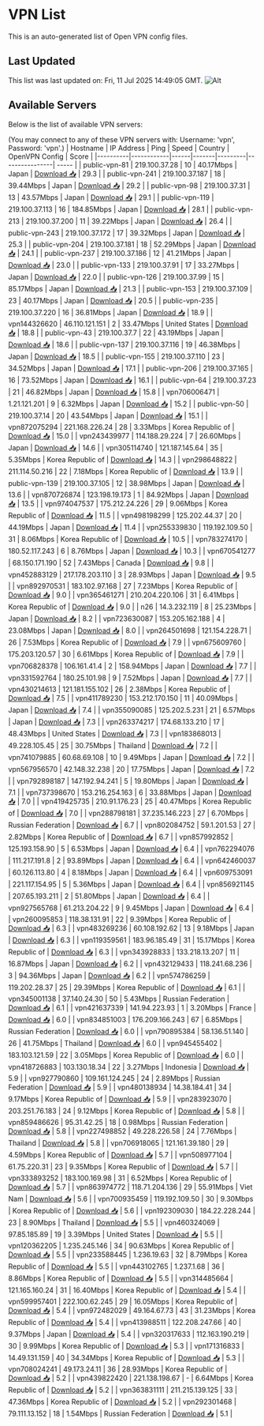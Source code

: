 # VPN List

This is an auto-generated list of Open VPN config files.

## Last Updated

This list was last updated on: Fri, 11 Jul 2025 14:49:05 GMT.
![Alt](https://repobeats.axiom.co/api/embed/186b98318ef1479477931607c1ad7d823f12451f.svg "Repobeats analytics image")

## Available Servers

Below is the list of available VPN servers:

(You may connect to any of these VPN servers with: Username: 'vpn', Password: 'vpn'.)
| Hostname | IP Address | Ping | Speed | Country | OpenVPN Config | Score |
|----------|------------|------|-------|---------|----------------| ----- |
| public-vpn-81 | 219.100.37.28 | 10 | 40.17Mbps | Japan | [Download 📥](./configs/server_0_JP.ovpn) | 29.3 |
| public-vpn-241 | 219.100.37.187 | 18 | 39.44Mbps | Japan | [Download 📥](./configs/server_1_JP.ovpn) | 29.2 |
| public-vpn-98 | 219.100.37.31 | 13 | 43.57Mbps | Japan | [Download 📥](./configs/server_2_JP.ovpn) | 29.1 |
| public-vpn-119 | 219.100.37.113 | 16 | 184.85Mbps | Japan | [Download 📥](./configs/server_3_JP.ovpn) | 28.1 |
| public-vpn-213 | 219.100.37.200 | 11 | 39.22Mbps | Japan | [Download 📥](./configs/server_4_JP.ovpn) | 26.4 |
| public-vpn-243 | 219.100.37.172 | 17 | 39.32Mbps | Japan | [Download 📥](./configs/server_5_JP.ovpn) | 25.3 |
| public-vpn-204 | 219.100.37.181 | 18 | 52.29Mbps | Japan | [Download 📥](./configs/server_6_JP.ovpn) | 24.1 |
| public-vpn-237 | 219.100.37.186 | 12 | 41.21Mbps | Japan | [Download 📥](./configs/server_7_JP.ovpn) | 23.0 |
| public-vpn-133 | 219.100.37.91 | 17 | 33.27Mbps | Japan | [Download 📥](./configs/server_8_JP.ovpn) | 22.0 |
| public-vpn-126 | 219.100.37.99 | 15 | 85.17Mbps | Japan | [Download 📥](./configs/server_9_JP.ovpn) | 21.3 |
| public-vpn-153 | 219.100.37.109 | 23 | 40.17Mbps | Japan | [Download 📥](./configs/server_10_JP.ovpn) | 20.5 |
| public-vpn-235 | 219.100.37.220 | 16 | 36.81Mbps | Japan | [Download 📥](./configs/server_11_JP.ovpn) | 18.9 |
| vpn144326620 | 46.110.121.151 | 2 | 33.47Mbps | United States | [Download 📥](./configs/server_12_US.ovpn) | 18.8 |
| public-vpn-43 | 219.100.37.7 | 22 | 43.19Mbps | Japan | [Download 📥](./configs/server_13_JP.ovpn) | 18.6 |
| public-vpn-137 | 219.100.37.116 | 19 | 46.38Mbps | Japan | [Download 📥](./configs/server_14_JP.ovpn) | 18.5 |
| public-vpn-155 | 219.100.37.110 | 23 | 34.52Mbps | Japan | [Download 📥](./configs/server_15_JP.ovpn) | 17.1 |
| public-vpn-206 | 219.100.37.165 | 16 | 73.52Mbps | Japan | [Download 📥](./configs/server_16_JP.ovpn) | 16.1 |
| public-vpn-64 | 219.100.37.23 | 21 | 46.82Mbps | Japan | [Download 📥](./configs/server_17_JP.ovpn) | 15.8 |
| vpn706006471 | 1.21.121.201 | 9 | 6.32Mbps | Japan | [Download 📥](./configs/server_18_JP.ovpn) | 15.2 |
| public-vpn-50 | 219.100.37.14 | 20 | 43.54Mbps | Japan | [Download 📥](./configs/server_19_JP.ovpn) | 15.1 |
| vpn872075294 | 221.168.226.24 | 28 | 3.33Mbps | Korea Republic of | [Download 📥](./configs/server_20_KR.ovpn) | 15.0 |
| vpn243439977 | 114.188.29.224 | 7 | 26.60Mbps | Japan | [Download 📥](./configs/server_21_JP.ovpn) | 14.6 |
| vpn305114740 | 121.187.145.64 | 35 | 5.35Mbps | Korea Republic of | [Download 📥](./configs/server_22_KR.ovpn) | 14.3 |
| vpn298648822 | 211.114.50.216 | 22 | 7.18Mbps | Korea Republic of | [Download 📥](./configs/server_23_KR.ovpn) | 13.9 |
| public-vpn-139 | 219.100.37.105 | 12 | 38.98Mbps | Japan | [Download 📥](./configs/server_24_JP.ovpn) | 13.6 |
| vpn870726874 | 123.198.19.173 | 1 | 84.92Mbps | Japan | [Download 📥](./configs/server_25_JP.ovpn) | 13.5 |
| vpn974047537 | 175.212.24.226 | 29 | 9.06Mbps | Korea Republic of | [Download 📥](./configs/server_26_KR.ovpn) | 11.5 |
| vpn498198299 | 125.202.44.37 | 20 | 44.19Mbps | Japan | [Download 📥](./configs/server_27_JP.ovpn) | 11.4 |
| vpn255339830 | 119.192.109.50 | 31 | 8.06Mbps | Korea Republic of | [Download 📥](./configs/server_28_KR.ovpn) | 10.5 |
| vpn783274170 | 180.52.117.243 | 6 | 8.76Mbps | Japan | [Download 📥](./configs/server_29_JP.ovpn) | 10.3 |
| vpn670541277 | 68.150.171.190 | 52 | 7.43Mbps | Canada | [Download 📥](./configs/server_30_CA.ovpn) | 9.8 |
| vpn452883129 | 217.178.203.110 | 3 | 28.93Mbps | Japan | [Download 📥](./configs/server_31_JP.ovpn) | 9.5 |
| vpn892970531 | 183.102.97.168 | 27 | 7.23Mbps | Korea Republic of | [Download 📥](./configs/server_32_KR.ovpn) | 9.0 |
| vpn365461271 | 210.204.220.106 | 31 | 6.41Mbps | Korea Republic of | [Download 📥](./configs/server_33_KR.ovpn) | 9.0 |
| n26 | 14.3.232.119 | 8 | 25.23Mbps | Japan | [Download 📥](./configs/server_34_JP.ovpn) | 8.2 |
| vpn723630087 | 153.205.162.188 | 4 | 23.08Mbps | Japan | [Download 📥](./configs/server_35_JP.ovpn) | 8.0 |
| vpn264501698 | 121.154.228.71 | 26 | 7.53Mbps | Korea Republic of | [Download 📥](./configs/server_36_KR.ovpn) | 7.9 |
| vpn675609760 | 175.203.120.57 | 30 | 6.61Mbps | Korea Republic of | [Download 📥](./configs/server_37_KR.ovpn) | 7.9 |
| vpn706828378 | 106.161.41.4 | 2 | 158.94Mbps | Japan | [Download 📥](./configs/server_38_JP.ovpn) | 7.7 |
| vpn331592764 | 180.25.101.98 | 9 | 7.52Mbps | Japan | [Download 📥](./configs/server_39_JP.ovpn) | 7.7 |
| vpn430214613 | 121.181.155.102 | 26 | 2.38Mbps | Korea Republic of | [Download 📥](./configs/server_40_KR.ovpn) | 7.5 |
| vpn411789230 | 153.212.170.150 | 11 | 40.09Mbps | Japan | [Download 📥](./configs/server_41_JP.ovpn) | 7.4 |
| vpn355090085 | 125.202.5.231 | 21 | 6.57Mbps | Japan | [Download 📥](./configs/server_42_JP.ovpn) | 7.3 |
| vpn263374217 | 174.68.133.210 | 17 | 48.43Mbps | United States | [Download 📥](./configs/server_43_US.ovpn) | 7.3 |
| vpn183868013 | 49.228.105.45 | 25 | 30.75Mbps | Thailand | [Download 📥](./configs/server_44_TH.ovpn) | 7.2 |
| vpn741079885 | 60.68.69.108 | 10 | 9.49Mbps | Japan | [Download 📥](./configs/server_45_JP.ovpn) | 7.2 |
| vpn567956570 | 42.148.32.238 | 20 | 17.75Mbps | Japan | [Download 📥](./configs/server_46_JP.ovpn) | 7.2 |
| vpn792898187 | 147.192.94.241 | 5 | 19.80Mbps | Japan | [Download 📥](./configs/server_47_JP.ovpn) | 7.1 |
| vpn737398670 | 153.216.254.163 | 6 | 33.88Mbps | Japan | [Download 📥](./configs/server_48_JP.ovpn) | 7.0 |
| vpn419425735 | 210.91.176.23 | 25 | 40.47Mbps | Korea Republic of | [Download 📥](./configs/server_49_KR.ovpn) | 7.0 |
| vpn288798181 | 37.235.146.223 | 27 | 6.70Mbps | Russian Federation | [Download 📥](./configs/server_50_RU.ovpn) | 6.7 |
| vpn802084752 | 59.1.201.53 | 27 | 2.82Mbps | Korea Republic of | [Download 📥](./configs/server_51_KR.ovpn) | 6.7 |
| vpn857992852 | 125.193.158.90 | 5 | 6.53Mbps | Japan | [Download 📥](./configs/server_52_JP.ovpn) | 6.4 |
| vpn762294076 | 111.217.191.8 | 2 | 93.89Mbps | Japan | [Download 📥](./configs/server_53_JP.ovpn) | 6.4 |
| vpn642460037 | 60.126.113.80 | 4 | 8.18Mbps | Japan | [Download 📥](./configs/server_54_JP.ovpn) | 6.4 |
| vpn609753091 | 221.117.154.95 | 5 | 5.36Mbps | Japan | [Download 📥](./configs/server_55_JP.ovpn) | 6.4 |
| vpn856921145 | 207.65.193.211 | 2 | 51.80Mbps | Japan | [Download 📥](./configs/server_56_JP.ovpn) | 6.4 |
| vpn927565768 | 61.213.204.22 | 9 | 9.45Mbps | Japan | [Download 📥](./configs/server_57_JP.ovpn) | 6.4 |
| vpn260095853 | 118.38.131.91 | 22 | 9.39Mbps | Korea Republic of | [Download 📥](./configs/server_58_KR.ovpn) | 6.3 |
| vpn483269236 | 60.108.192.62 | 13 | 9.18Mbps | Japan | [Download 📥](./configs/server_59_JP.ovpn) | 6.3 |
| vpn119359561 | 183.96.185.49 | 31 | 15.17Mbps | Korea Republic of | [Download 📥](./configs/server_60_KR.ovpn) | 6.3 |
| vpn343928833 | 133.218.13.207 | 11 | 16.87Mbps | Japan | [Download 📥](./configs/server_61_JP.ovpn) | 6.2 |
| vpn432129433 | 118.241.68.236 | 3 | 94.36Mbps | Japan | [Download 📥](./configs/server_62_JP.ovpn) | 6.2 |
| vpn574786259 | 119.202.28.37 | 25 | 29.39Mbps | Korea Republic of | [Download 📥](./configs/server_63_KR.ovpn) | 6.1 |
| vpn345001138 | 37.140.24.30 | 50 | 5.43Mbps | Russian Federation | [Download 📥](./configs/server_64_RU.ovpn) | 6.1 |
| vpn421637339 | 141.94.223.93 | 1 | 3.20Mbps | France | [Download 📥](./configs/server_65_FR.ovpn) | 6.0 |
| vpn834851003 | 176.209.166.243 | 67 | 6.85Mbps | Russian Federation | [Download 📥](./configs/server_66_RU.ovpn) | 6.0 |
| vpn790895384 | 58.136.51.140 | 26 | 41.75Mbps | Thailand | [Download 📥](./configs/server_67_TH.ovpn) | 6.0 |
| vpn945455402 | 183.103.121.59 | 22 | 3.05Mbps | Korea Republic of | [Download 📥](./configs/server_68_KR.ovpn) | 6.0 |
| vpn418726883 | 103.130.18.34 | 22 | 3.27Mbps | Indonesia | [Download 📥](./configs/server_69_ID.ovpn) | 5.9 |
| vpn927790860 | 109.161.124.245 | 24 | 2.89Mbps | Russian Federation | [Download 📥](./configs/server_70_RU.ovpn) | 5.9 |
| vpn480138934 | 14.38.184.41 | 34 | 9.17Mbps | Korea Republic of | [Download 📥](./configs/server_71_KR.ovpn) | 5.9 |
| vpn283923070 | 203.251.76.183 | 24 | 9.12Mbps | Korea Republic of | [Download 📥](./configs/server_72_KR.ovpn) | 5.8 |
| vpn859486626 | 95.31.42.25 | 18 | 0.98Mbps | Russian Federation | [Download 📥](./configs/server_73_RU.ovpn) | 5.8 |
| vpn227498852 | 49.228.226.58 | 24 | 7.76Mbps | Thailand | [Download 📥](./configs/server_74_TH.ovpn) | 5.8 |
| vpn706918065 | 121.161.39.180 | 29 | 4.59Mbps | Korea Republic of | [Download 📥](./configs/server_75_KR.ovpn) | 5.7 |
| vpn508977104 | 61.75.220.31 | 23 | 9.35Mbps | Korea Republic of | [Download 📥](./configs/server_76_KR.ovpn) | 5.7 |
| vpn333893252 | 183.100.169.98 | 31 | 6.52Mbps | Korea Republic of | [Download 📥](./configs/server_77_KR.ovpn) | 5.7 |
| vpn863974772 | 118.71.204.136 | 29 | 55.91Mbps | Viet Nam | [Download 📥](./configs/server_78_VN.ovpn) | 5.6 |
| vpn700935459 | 119.192.109.50 | 30 | 9.30Mbps | Korea Republic of | [Download 📥](./configs/server_79_KR.ovpn) | 5.6 |
| vpn192309030 | 184.22.228.244 | 23 | 8.90Mbps | Thailand | [Download 📥](./configs/server_80_TH.ovpn) | 5.5 |
| vpn460324069 | 97.85.185.89 | 19 | 3.39Mbps | United States | [Download 📥](./configs/server_81_US.ovpn) | 5.5 |
| vpn120362205 | 1.235.245.146 | 34 | 90.63Mbps | Korea Republic of | [Download 📥](./configs/server_82_KR.ovpn) | 5.5 |
| vpn233588445 | 1.236.19.63 | 32 | 8.79Mbps | Korea Republic of | [Download 📥](./configs/server_83_KR.ovpn) | 5.5 |
| vpn443102765 | 1.237.1.68 | 36 | 8.86Mbps | Korea Republic of | [Download 📥](./configs/server_84_KR.ovpn) | 5.5 |
| vpn314485664 | 121.165.160.24 | 31 | 16.40Mbps | Korea Republic of | [Download 📥](./configs/server_85_KR.ovpn) | 5.4 |
| vpn599957401 | 222.100.62.245 | 29 | 16.05Mbps | Korea Republic of | [Download 📥](./configs/server_86_KR.ovpn) | 5.4 |
| vpn972482029 | 49.164.67.73 | 43 | 31.23Mbps | Korea Republic of | [Download 📥](./configs/server_87_KR.ovpn) | 5.4 |
| vpn413988511 | 122.208.247.66 | 40 | 9.37Mbps | Japan | [Download 📥](./configs/server_88_JP.ovpn) | 5.4 |
| vpn320317633 | 112.163.190.219 | 30 | 9.99Mbps | Korea Republic of | [Download 📥](./configs/server_89_KR.ovpn) | 5.3 |
| vpn171316833 | 14.49.131.159 | 40 | 34.34Mbps | Korea Republic of | [Download 📥](./configs/server_90_KR.ovpn) | 5.3 |
| vpn708024241 | 49.173.24.11 | 36 | 28.93Mbps | Korea Republic of | [Download 📥](./configs/server_91_KR.ovpn) | 5.2 |
| vpn439822420 | 221.138.198.67 | - | 6.64Mbps | Korea Republic of | [Download 📥](./configs/server_92_KR.ovpn) | 5.2 |
| vpn363831111 | 211.215.139.125 | 33 | 47.36Mbps | Korea Republic of | [Download 📥](./configs/server_93_KR.ovpn) | 5.2 |
| vpn292301468 | 79.111.13.152 | 18 | 1.54Mbps | Russian Federation | [Download 📥](./configs/server_94_RU.ovpn) | 5.1 |
